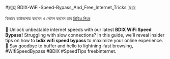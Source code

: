 #🇧🇩 BDIX-WiFi-Speed-Bypass_And_Free_Internet_Tricks 🇧🇩
<br> <br>
কিভাবে ডাউনলোড করবেন ও সেটাপ করবেন তার  <a href="https://youtu.be/9ml6xo33aWo">ভিডিও লিংক</a><br> <br>
🚀 Unlock unbeatable internet speeds with our latest  **BDIX WiFi Speed Bypass!** Struggling with slow connections? In this guide, we'll reveal insider tips on how to **bdix wifi speed bypass** to maximize your online experience. 💨 Say goodbye to buffer and hello to lightning-fast browsing,  #WifiSpeedBypass #BDIX #SpeedTips
freebinternet. 
